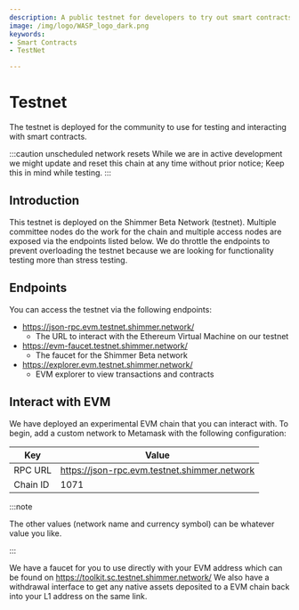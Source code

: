 ```yaml
---
description: A public testnet for developers to try out smart contracts
image: /img/logo/WASP_logo_dark.png
keywords:
- Smart Contracts
- TestNet

---
```


# Testnet

The testnet is deployed for the community to use for testing and interacting with smart contracts.

:::caution unscheduled network resets
While we are in active development we might update and reset this chain at any time without prior notice; Keep this in mind while testing.
:::

## Introduction

This testnet is deployed on the Shimmer Beta Network (testnet). Multiple committee nodes do the work for
the chain and multiple access nodes are exposed via the endpoints listed below. We do throttle the endpoints to prevent
overloading the testnet because we are looking for functionality testing more than stress testing.

## Endpoints

You can access the testnet via the following endpoints:

- https://json-rpc.evm.testnet.shimmer.network/
    - The URL to interact with the Ethereum Virtual Machine on our testnet
- https://evm-faucet.testnet.shimmer.network/
    - The faucet for the Shimmer Beta network
- https://explorer.evm.testnet.shimmer.network/
    - EVM explorer to view transactions and contracts

## Interact with EVM

We have deployed an experimental EVM chain that you can interact with. To begin, add a custom network to Metamask with
the following configuration:

| Key      | Value                                        |
|----------|----------------------------------------------|
| RPC URL  | https://json-rpc.evm.testnet.shimmer.network |
| Chain ID | 1071                                         |


:::note

The other values (network name and currency symbol) can be whatever value you like.

:::

We have a faucet for you to use directly with your EVM address which can be found on https://toolkit.sc.testnet.shimmer.network/
We also have a withdrawal interface to get any native assets deposited to a EVM chain back into your L1 address on the same link.


